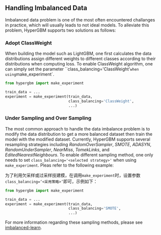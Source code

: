 ## Handling Imbalanced Data

Imbalanced data problem is one of the most often encountered challanges in practice, which will usually leads to not ideal models. To alleviate this problem, HyperGBM supports two solutions as follows:


### Adopt ClassWeight

When building the model such as LightGBM, one first calculates the data distributions assign different weights to different classes according to their distributions when computing loss. To enable ClassWeight algorithm, one can simply set the parameter ``class_balancing='ClassWeight'` when using `make_experiment`. 

```python
from hypergbm import make_experiment

train_data = ...
experiment = make_experiment(train_data,
                             class_balancing='ClassWeight',
                             ...)


```


### Under Sampling and Over Sampling

The most common approach to handle the data imbalance problem is to modify the data distribution to get a more balanced dataset then train the model with the modified dataset. Currently, HyperGBM supports several resampling strategies including *RandomOverSampler*, *SMOTE*, *ADASYN*, *RandomUnderSampler*, *NearMiss*, *TomekLinks*, and *EditedNearestNeighbours*. To enable different sampling method, one only needs to set `class_balancing='<selected strategy>'` when using `make_experiment`. Pleas refer to the following example:

为了利用欠采样或过采样技建模，在调用`make_experiment`时，设置参数`class_balancing=‘<采用策略>’`即可，示例如下：

```python
from hypergbm import make_experiment

train_data = ...
experiment = make_experiment(train_data,
                             class_balancing='SMOTE',
                             ...)


```

For more information regarding these sampling methods, please see [imbalanced-learn](https://github.com/scikit-learn-contrib/imbalanced-learn).